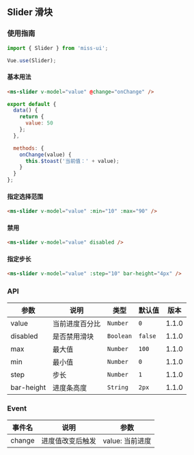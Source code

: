 ## Slider 滑块

### 使用指南
``` javascript
import { Slider } from 'miss-ui';

Vue.use(Slider);
```

#### 基本用法

```html
<ms-slider v-model="value" @change="onChange" />
```

```js
export default {
  data() {
    return {
      value: 50
    };
  },

  methods: {
    onChange(value) {
      this.$toast('当前值：' + value);
    }
  }
};
```

#### 指定选择范围

```html
<ms-slider v-model="value" :min="10" :max="90" />
```

#### 禁用

```html
<ms-slider v-model="value" disabled />
```

#### 指定步长

```html
<ms-slider v-model="value" :step="10" bar-height="4px" />
```

### API

| 参数 | 说明 | 类型 | 默认值 | 版本 |
|------|------|------|------|------|
| value | 当前进度百分比 | `Number` | `0` | 1.1.0 |
| disabled | 是否禁用滑块 | `Boolean` | `false` | 1.1.0 |
| max | 最大值 | `Number` | `100` | 1.1.0 |
| min | 最小值 | `Number` | `0` | 1.1.0 |
| step | 步长 | `Number` | `1` | 1.1.0 |
| bar-height | 进度条高度 | `String` | `2px` | 1.1.0 |

### Event

| 事件名 | 说明 | 参数 |
|------|------|------|
| change | 进度值改变后触发 | value: 当前进度 |
